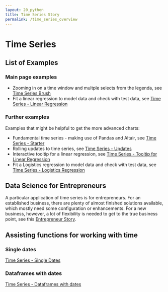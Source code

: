 ```yaml
---
layout: 20_python
title: Time Series Story
permalink: /time_series_overview
---
```



# Time Series 


## List of Examples

### Main page examples


- Zooming in on a time window and multple selects from the legenda, see [Time Series Brush](time_series_brush)
- Fit a linear regression to model data and check with test data, see [Time Series - Linear Regression](time_series_regression)


### Further examples

Examples that might be helpful to get the more advanced charts:

- Fundamental time series - making use of Pandas and Altair, see [Time Series - Starter](time_series_starter)
- Rolling updates to time series, see [Time Series - Updates](time_series_updates)
- Interactive tooltip for a linear regression, see [Time Series - Tooltip for Linear Regression](time_series_tooltip)
- Fit a Logistics regression to model data and check with test data, see [Time Series - Logistics Regression](time_series_logistics)



## Data Science for Entrepreneurs

A particular application of time series is for entrepreneurs. For an established business, there are plenty of almost finished solutions available, which mostly need some configuration or enhancements. For a new business, however, a lot of flexibility is needed to get to the true business point, see this [Entrepreneur Story](entrepreneur_story).

## Assisting functions for working with time

### Single dates

 [Time Series - Single Dates](time_series_single_dates)

### Dataframes with dates

 [Time Series - Dataframes with dates](time_series_df_with_dates)


